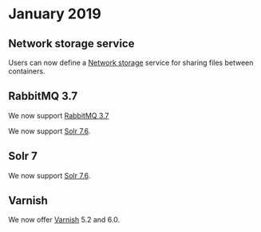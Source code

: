 # January 2019

## Network storage service

Users can now define a [Network storage](/configuration/services/network-storage.md) service for sharing files between containers.


## RabbitMQ 3.7

We now support [RabbitMQ 3.7](/configuration/services/rabbitmq.md)

We now support [Solr 7.6](/configuration/services/solr.md).

## Solr 7

We now support [Solr 7.6](/configuration/services/solr.md).

## Varnish

We now offer [Varnish](/configuration/services/varnish.md) 5.2 and 6.0.
